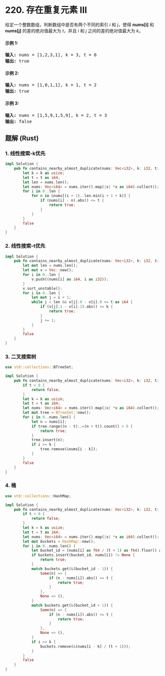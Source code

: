 # 220. 存在重复元素 III
给定一个整数数组，判断数组中是否有两个不同的索引 *i* 和 *j*，使得 **nums[i]** 和 **nums[j]** 的差的绝对值最大为 *t*，并且 *i* 和 *j* 之间的差的绝对值最大为 *k*。

#### 示例 1:
<pre>
<strong>输入:</strong> nums = [1,2,3,1], k = 3, t = 0
<strong>输出:</strong> true
</pre>

#### 示例 2:
<pre>
<strong>输入:</strong> nums = [1,0,1,1], k = 1, t = 2
<strong>输出:</strong> true
</pre>

#### 示例 3:
<pre>
<strong>输入:</strong> nums = [1,5,9,1,5,9], k = 2, t = 3
<strong>输出:</strong> false
</pre>

## 题解 (Rust)

### 1. 线性搜索-k优先
```Rust
impl Solution {
    pub fn contains_nearby_almost_duplicate(nums: Vec<i32>, k: i32, t: i32) -> bool {
        let k = k as usize;
        let t = t as i64;
        let len = nums.len();
        let nums: Vec<i64> = nums.iter().map(|x| *x as i64).collect();
        for i in 0..len {
            for n in &nums[(i + 1)..len.min(i + 1 + k)] {
                if (nums[i] - n).abs() <= t {
                    return true;
                }
            }
        }
        false
    }
}
```

### 2. 线性搜索-t优先
```Rust
impl Solution {
    pub fn contains_nearby_almost_duplicate(nums: Vec<i32>, k: i32, t: i32) -> bool {
        let mut len = nums.len();
        let mut v = Vec::new();
        for i in 0..len {
            v.push((nums[i] as i64, i as i32));
        }
        v.sort_unstable();
        for i in 0..len {
            let mut j = i + 1;
            while j < len && v[j].0 - v[i].0 <= t as i64 {
                if (v[j].1 - v[i].1).abs() <= k {
                    return true;
                }
                j += 1;
            }
        }
        false
    }
}
```

### 3. 二叉搜索树
```Rust
use std::collections::BTreeSet;

impl Solution {
    pub fn contains_nearby_almost_duplicate(nums: Vec<i32>, k: i32, t: i32) -> bool {
        if t < 0 {
            return false;
        }
        let k = k as usize;
        let t = t as i64;
        let nums: Vec<i64> = nums.iter().map(|x| *x as i64).collect();
        let mut tree = BTreeSet::new();
        for i in 0..nums.len() {
            let n = nums[i];
            if tree.range((n - t)..=(n + t)).count() > 0 {
                return true;
            }
            tree.insert(n);
            if i >= k {
                tree.remove(&nums[i - k]);
            }
        }
        false
    }
}
```

### 4. 桶
```Rust
use std::collections::HashMap;

impl Solution {
    pub fn contains_nearby_almost_duplicate(nums: Vec<i32>, k: i32, t: i32) -> bool {
        if t < 0 {
            return false;
        }
        let k = k as usize;
        let t = t as i64;
        let nums: Vec<i64> = nums.iter().map(|x| *x as i64).collect();
        let mut buckets = HashMap::new();
        for i in 0..nums.len() {
            let bucket_id = (nums[i] as f64 / (t + 1) as f64).floor() as i64;
            if buckets.insert(bucket_id, nums[i]) != None {
                return true;
            }
            match buckets.get(&(bucket_id - 1)) {
                Some(n) => {
                    if (n - nums[i]).abs() <= t {
                        return true;
                    }
                },
                None => (),
            }
            match buckets.get(&(bucket_id + 1)) {
                Some(n) => {
                    if (n - nums[i]).abs() <= t {
                        return true;
                    }
                },
                None => (),
            }
            if i >= k {
                buckets.remove(&(nums[i - k] / (t + 1)));
            }
        }
        false
    }
}
```

